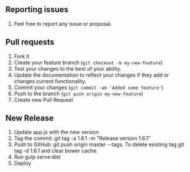 ## Reporting issues

1. Feel free to report any issue or proposal.

## Pull requests

1. Fork it
2. Create your feature branch (`git checkout -b my-new-feature`)
3. Test your changes to the best of your ability.
4. Update the documentation to reflect your changes if they add or changes current functionality.
5. Commit your changes (`git commit -am 'Added some feature'`)
6. Push to the branch (`git push origin my-new-feature`)
7. Create new Pull Request

## New Release
1. Update app.js with the new version
2. Tag the commit: git tag -a 1.6.1 -m "Release version 1.6.1"
3. Push to GitHub: git push origin master --tags. To delete existing tag git tag -d 1.6.1 and clear bower cache.
4. Run gulp serve:dist
5. Deploy